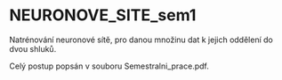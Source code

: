 # NEURONOVE_SITE_sem1
Natrénování neuronové sítě, pro danou množinu dat k jejich oddělení do dvou shluků.

Celý postup popsán v souboru Semestralni_prace.pdf.
